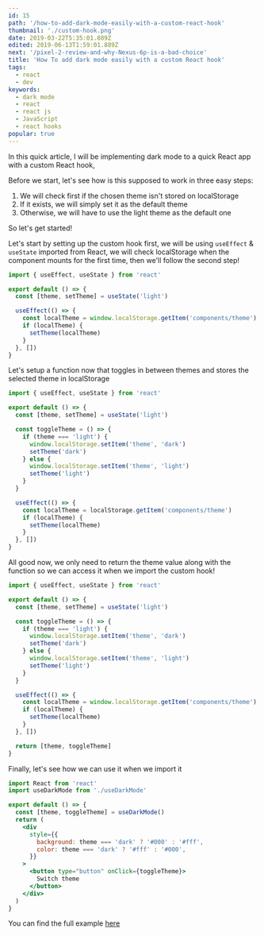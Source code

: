 ```yaml
---
id: 15
path: '/how-to-add-dark-mode-easily-with-a-custom-react-hook'
thumbnail: './custom-hook.png'
date: 2019-03-22T5:35:01.889Z
edited: 2019-06-13T1:59:01.889Z
next: '/pixel-2-review-and-why-Nexus-6p-is-a-bad-choice'
title: 'How To add dark mode easily with a custom React hook'
tags:
  - react
  - dev
keywords:
  - dark mode
  - react
  - react js
  - JavaScript
  - react hooks
popular: true
---
```


In this quick article, I will be implementing dark mode to a quick React app with a custom React hook,

Before we start, let's see how is this supposed to work in three easy steps:

1. We will check first if the chosen theme isn't stored on localStorage
2. If it exists, we will simply set it as the default theme
3. Otherwise, we will have to use the light theme as the default one

So let's get started!

Let's start by setting up the custom hook first, we will be using `useEffect` & `useState` imported from React, we will check localStorage when the component mounts for the first time, then we'll follow the second step!

```jsx
import { useEffect, useState } from 'react'

export default () => {
  const [theme, setTheme] = useState('light')

  useEffect(() => {
    const localTheme = window.localStorage.getItem('components/theme')
    if (localTheme) {
      setTheme(localTheme)
    }
  }, [])
}
```

Let's setup a function now that toggles in between themes and stores the selected theme in localStorage

```jsx
import { useEffect, useState } from 'react'

export default () => {
  const [theme, setTheme] = useState('light')

  const toggleTheme = () => {
    if (theme === 'light') {
      window.localStorage.setItem('theme', 'dark')
      setTheme('dark')
    } else {
      window.localStorage.setItem('theme', 'light')
      setTheme('light')
    }
  }

  useEffect(() => {
    const localTheme = localStorage.getItem('components/theme')
    if (localTheme) {
      setTheme(localTheme)
    }
  }, [])
}
```

All good now, we only need to return the theme value along with the function so we can access it when we import the custom hook!

```jsx
import { useEffect, useState } from 'react'

export default () => {
  const [theme, setTheme] = useState('light')

  const toggleTheme = () => {
    if (theme === 'light') {
      window.localStorage.setItem('theme', 'dark')
      setTheme('dark')
    } else {
      window.localStorage.setItem('theme', 'light')
      setTheme('light')
    }
  }

  useEffect(() => {
    const localTheme = window.localStorage.getItem('components/theme')
    if (localTheme) {
      setTheme(localTheme)
    }
  }, [])

  return [theme, toggleTheme]
}
```

Finally, let's see how we can use it when we import it

```jsx
import React from 'react'
import useDarkMode from './useDarkMode'

export default () => {
  const [theme, toggleTheme] = useDarkMode()
  return (
    <div
      style={{
        background: theme === 'dark' ? '#000' : '#fff',
        color: theme === 'dark' ? '#fff' : '#000',
      }}
    >
      <button type="button" onClick={toggleTheme}>
        Switch theme
      </button>
    </div>
  )
}
```

You can find the full example [here](https://codesandbox.io/s/mjm4zy7pm8)
